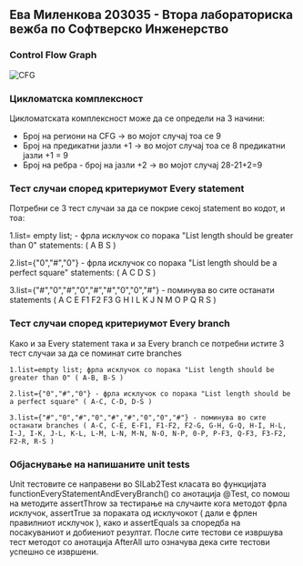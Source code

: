 ## Ева Миленкова 203035 - Втора лабoраториска вежба по Софтверско Инженерство


### Control Flow Graph
![CFG ](https://user-images.githubusercontent.com/86674681/168337204-535bcfe1-56fc-402f-968f-4ce5441ec50f.png)



### Цикломатска комплексност

Цикломатската комплексност може да се определи на 3 начини:
 - Број на региони на CFG -> во мојот случај тоа се 9
 - Број на предикатни јазли +1 -> во мојот случај тоа се 8 предикатни јазли +1 = 9
 - Број на ребра - број на јазли +2 -> во мојот случај 28-21+2=9


### Тест случаи според критериумот Every statement
   Потребни се 3 тест случаи за да се покрие секој statement во кодот, и тоа:
   
  1.list= empty list; - фрла исклучок со порака "List length should be greater than 0" statements: ( A B S )
 
  2.list={"0","#","0"} - фрла исклучок со порака "List length should be a perfect square" statements: ( A C D S )
 
  3.list={"#","0","#","0","#","#","0","0","#"} - поминува во сите останати statements ( A C E F1 F2 F3 G H I L K J N M O P Q R S )
 
 


### Тест случаи според критериумот Every branch
   Како и за Every statement така и за Every branch се потребни истите 3 тест случаи за да се
   поминат сите branches
   
    1.list=empty list; фрла исклучок со порака "List length should be greater than 0" ( A-B, B-S )
   
    2.list={"0","#","0"} - фрла исклучок со порака "List length should be a perfect square" ( A-C, C-D, D-S )
   
    3.list={"#","0","#","0","#","#","0","0","#"} - поминува во сите останати branches ( A-C, C-E, E-F1, F1-F2, F2-G, G-H, G-Q, H-I, H-L, I-J, I-K, J-L, K-L, L-M, L-N, M-N, N-O, N-P, 0-P, P-F3, Q-F3, F3-F2, F2-R, R-S )
   



### Објаснување на напишаните unit tests
 Unit тестовите се направени во SILab2Test класата во функцијата functionEveryStatementAndEveryBranch() со анотација @Test, 
 со помош на методите assertThrow за тестирање на случаите кога методот фрла исклучок, assertTrue за пораката од исклучокот
 ( дали е фрлен правилниот исклучок ), како и assertEquals за споредба на посакуваниот и добиениот резултат.
 После сите тестови се извршува тест методот со анотација AfterAll што означува дека сите тестови успешно се извршени.

